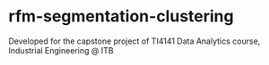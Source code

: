 # rfm-segmentation-clustering
Developed for the capstone project of TI4141 Data Analytics course, Industrial Engineering @ ITB
